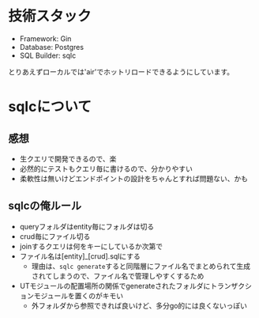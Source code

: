 # 技術スタック

- Framework: Gin
- Database: Postgres
- SQL Builder: sqlc

とりあえずローカルでは'air'でホットリロードできるようにしています。


# sqlcについて
## 感想
- 生クエリで開発できるので、楽
- 必然的にテストもクエリ毎に書けるので、分かりやすい
- 柔軟性は無いけどエンドポイントの設計をちゃんとすれば問題ない、かも
 
## sqlcの俺ルール
- queryフォルダはentity毎にフォルダは切る
- crud毎にファイル切る
- joinするクエリは何をキーにしているか次第で
- ファイル名は[entity]_[crud].sqlにする
  - 理由は、`sqlc generate`すると同階層にファイル名でまとめられて生成されてしまうので、ファイル名で管理しやすくするため
- UTモジュールの配置場所の関係でgenerateされたフォルダにトランザクションモジュールを置くのがキモい
  - 外フォルダから参照できれば良いけど、多分go的には良くないっぽい
